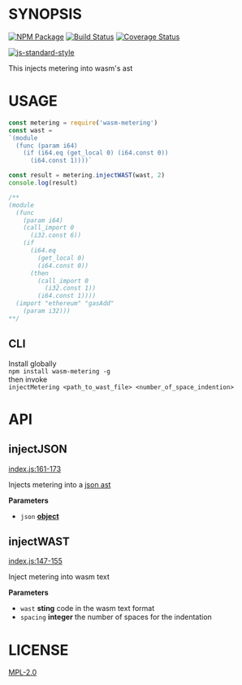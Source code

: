# SYNOPSIS 
[![NPM Package](https://img.shields.io/npm/v/wasm-metering.svg?style=flat-square)](https://www.npmjs.org/package/wasm-metering)
[![Build Status](https://img.shields.io/travis/wanderer/wasm-metering.svg?branch=master&style=flat-square)](https://travis-ci.org/wanderer/wasm-metering)
[![Coverage Status](https://img.shields.io/coveralls/wanderer/wasm-metering.svg?style=flat-square)](https://coveralls.io/r/wanderer/wasm-metering)

[![js-standard-style](https://cdn.rawgit.com/feross/standard/master/badge.svg)](https://github.com/feross/standard)  

This injects metering into wasm's ast

# USAGE

```javascript
const metering = require('wasm-metering')
const wast = 
`(module
  (func (param i64)
    (if (i64.eq (get_local 0) (i64.const 0))
      (i64.const 1))))`

const result = metering.injectWAST(wast, 2)
console.log(result)

/**
(module
  (func
    (param i64)
    (call_import 0
      (i32.const 6))
    (if
      (i64.eq
        (get_local 0)
        (i64.const 0))
      (then
        (call_import 0
          (i32.const 1))
        (i64.const 1))))
  (import "ethereum" "gasAdd"
    (param i32)))
**/
```
## CLI
Install globally  
`npm install wasm-metering -g`  
then invoke  
`injectMetering <path_to_wast_file> <number_of_space_indention>`

# API
## injectJSON

[index.js:161-173](https://github.com/wanderer/wasm-metering/blob/6f715c5a21c0413521d5da5598a66378ce50c166/index.js#L161-L173 "Source code on GitHub")

Injects metering into a [json ast](https://github.com/drom/wast-spec)

**Parameters**

-   `json` **[object](https://developer.mozilla.org/en-US/docs/Web/JavaScript/Reference/Global_Objects/Object)**

## injectWAST

[index.js:147-155](https://github.com/wanderer/wasm-metering/blob/6f715c5a21c0413521d5da5598a66378ce50c166/index.js#L147-L155 "Source code on GitHub")

Inject metering into wasm text

**Parameters**

-   `wast` **sting** code in the wasm text format
-   `spacing` **integer** the number of spaces for the indentation

# LICENSE
[MPL-2.0](https://tldrlegal.com/license/mozilla-public-license-2.0-(mpl-2))
